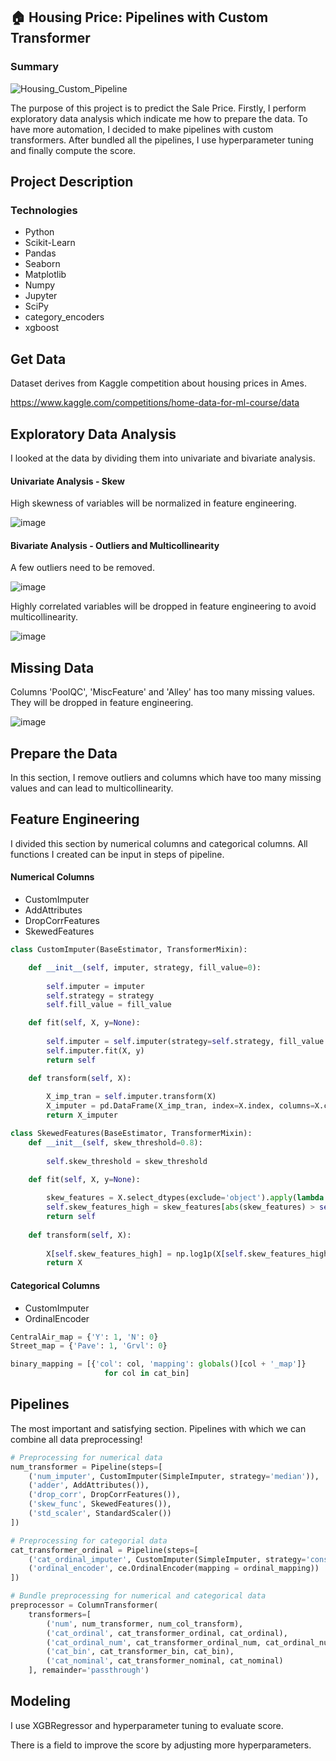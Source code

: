 ## 🏠 Housing Price: Pipelines with Custom Transformer
### Summary

![Housing_Custom_Pipeline](https://user-images.githubusercontent.com/61654792/217819437-ee6cb555-e4f9-4709-b2c6-5e343778757f.png)

The purpose of this project is to predict the Sale Price. Firstly, I perform exploratory data analysis which indicate me how to prepare the data. To have more automation, I decided to make pipelines with custom transformers. After bundled all the pipelines, I use hyperparameter tuning and finally compute the score.
## Project Description

### Technologies
* Python
* Scikit-Learn
* Pandas
* Seaborn
* Matplotlib
* Numpy
* Jupyter
* SciPy
* category_encoders
* xgboost

## Get Data
Dataset derives from Kaggle competition about housing prices in Ames.

https://www.kaggle.com/competitions/home-data-for-ml-course/data

## Exploratory Data Analysis
I looked at the data by dividing them into univariate and bivariate analysis.

#### Univariate Analysis - Skew

High skewness of variables will be normalized in feature engineering.

![image](https://user-images.githubusercontent.com/61654792/175182143-28a8ca71-f2bf-4d51-9087-8555efa4b8be.png)

#### Bivariate Analysis - Outliers and Multicollinearity

A few outliers need to be removed.

![image](https://user-images.githubusercontent.com/61654792/175182639-30c6d78b-3a84-4bb2-8f8e-c7bc658ce0ce.png)

Highly correlated variables will be dropped in feature engineering to avoid multicollinearity.

![image](https://user-images.githubusercontent.com/61654792/175182354-587a5a6b-aa05-43a9-a518-a0c4b9989635.png)


## Missing Data

Columns 'PoolQC', 'MiscFeature' and 'Alley' has too many missing values. They will be dropped in feature engineering.

![image](https://user-images.githubusercontent.com/61654792/175182266-cdc48d98-cd44-48ff-86f8-3c142211b66d.png)

## Prepare the Data

In this section, I remove outliers and columns which have too many missing values and can lead to multicollinearity.

## Feature Engineering
 
I divided this section by numerical columns and categorical columns.
All functions I created can be input in steps of pipeline.
#### Numerical Columns
* CustomImputer
* AddAttributes
* DropCorrFeatures
* SkewedFeatures
```python
class CustomImputer(BaseEstimator, TransformerMixin):

    def __init__(self, imputer, strategy, fill_value=0):
        
        self.imputer = imputer
        self.strategy = strategy
        self.fill_value = fill_value

    def fit(self, X, y=None):
        
        self.imputer = self.imputer(strategy=self.strategy, fill_value = self.fill_value)
        self.imputer.fit(X, y)
        return self

    def transform(self, X):
        
        X_imp_tran = self.imputer.transform(X)
        X_imputer = pd.DataFrame(X_imp_tran, index=X.index, columns=X.columns)
        return X_imputer
```

```python
class SkewedFeatures(BaseEstimator, TransformerMixin):
    def __init__(self, skew_threshold=0.8):
        
        self.skew_threshold = skew_threshold
    
    def fit(self, X, y=None):

        skew_features = X.select_dtypes(exclude='object').apply(lambda x: skew(x))
        self.skew_features_high = skew_features[abs(skew_features) > self.skew_threshold].index
        return self
    
    def transform(self, X):
        
        X[self.skew_features_high] = np.log1p(X[self.skew_features_high])
        return X
````


#### Categorical Columns
* CustomImputer
* OrdinalEncoder

```python
CentralAir_map = {'Y': 1, 'N': 0}
Street_map = {'Pave': 1, 'Grvl': 0}

binary_mapping = [{'col': col, 'mapping': globals()[col + '_map']}
                     for col in cat_bin]
```

## Pipelines
The most important and satisfying section. Pipelines with which we can combine all data preprocessing!

```python
# Preprocessing for numerical data
num_transformer = Pipeline(steps=[
    ('num_imputer', CustomImputer(SimpleImputer, strategy='median')),
    ('adder', AddAttributes()),
    ('drop_corr', DropCorrFeatures()),
    ('skew_func', SkewedFeatures()),
    ('std_scaler', StandardScaler())
])

# Preprocessing for categorial data
cat_transformer_ordinal = Pipeline(steps=[
    ('cat_ordinal_imputer', CustomImputer(SimpleImputer, strategy='constant', fill_value='NA')),
    ('ordinal_encoder', ce.OrdinalEncoder(mapping = ordinal_mapping))
])

```

```python
# Bundle preprocessing for numerical and categorical data
preprocessor = ColumnTransformer(
    transformers=[
        ('num', num_transformer, num_col_transform),
        ('cat_ordinal', cat_transformer_ordinal, cat_ordinal),
        ('cat_ordinal_num', cat_transformer_ordinal_num, cat_ordinal_num),
        ('cat_bin', cat_transformer_bin, cat_bin),
        ('cat_nominal', cat_transformer_nominal, cat_nominal)
    ], remainder='passthrough')
```

## Modeling
I use XGBRegressor and hyperparameter tuning to evaluate score.

There is a field to improve the score by adjusting more hyperparameters.

